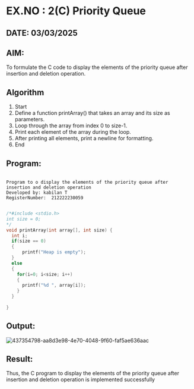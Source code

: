 # EX.NO : 2(C) Priority Queue
## DATE: 03/03/2025
## AIM:
To formulate the C code to display the elements of the priority queue after insertion and deletion operation.

## Algorithm
1. Start 
2. Define a function printArray() that takes an array and its size as parameters. 
3. Loop through the array from index 0 to size-1. 
4. Print each element of the array during the loop. 
5. After printing all elements, print a newline for formatting. 
6. End    

## Program:
```

Program to o display the elements of the priority queue after insertion and deletion operation
Developed by: kabilan T
RegisterNumber:  212222230059

```
```c

/*#include <stdio.h>
int size = 0;
*/
void printArray(int array[], int size) {
  int i;
  if(size == 0)
  {
      printf("Heap is empty");
  }
  else
  {
    for(i=0; i<size; i++)
    {
      printf("%d ", array[i]);
    }
  }
  
}

```
## Output:
![437354798-aa8d3e98-4e70-4048-9f60-faf5ae636aac](https://github.com/user-attachments/assets/f435b5e3-989d-4900-95ba-bf943148d373)


## Result:
Thus, the C program to display the elements of the priority queue after insertion and deletion operation is implemented successfully
